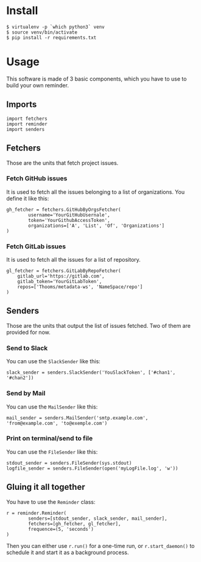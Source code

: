 
# Install

```
$ virtualenv -p `which python3` venv
$ source venv/bin/activate
$ pip install -r requirements.txt
```

# Usage

This software is made of 3 basic components, which you have to use to
build your own reminder.

## Imports

```
import fetchers
import reminder
import senders
```

## Fetchers

Those are the units that fetch project issues.

### Fetch GitHub issues

It is used to fetch all the issues belonging to a list of
organizations.  You define it like this:

```
gh_fetcher = fetchers.GitHubByOrgsFetcher(
        username='YourGitHubUsernale',
        token='YourGithubAccessToken',
        organizations=['A', 'List', 'Of', 'Organizations']
)
```

### Fetch GitLab issues

It is used to fetch all the issues for a list of repository.

```
gl_fetcher = fetchers.GitLabByRepoFetcher(
    gitlab_url='https://gitlab.com',
    gitlab_token='YourGitLabToken',
    repos=['Thooms/metadata-ws', 'NameSpace/repo']
)
```

## Senders

Those are the units that output the list of issues fetched. Two of
them are provided for now.

### Send to Slack

You can use the `SlackSender` like this:

```
slack_sender = senders.SlackSender('YouSlackToken', ['#chan1', '#chan2'])
```

### Send by Mail

You can use the `MailSender` like this:

```
mail_sender = senders.MailSender('smtp.example.com', 'from@example.com', 'to@exemple.com')
```

### Print on terminal/send to file

You can use the `FileSender` like this:

```
stdout_sender = senders.FileSender(sys.stdout)
logfile_sender = senders.FileSender(open('myLogFile.log', 'w'))
```

## Gluing it all together

You have to use the `Reminder` class:

```
r = reminder.Reminder(
        senders=[stdout_sender, slack_sender, mail_sender],
        fetchers=[gh_fetcher, gl_fetcher],
        frequence=(5, 'seconds')
)
```

Then you can either use `r.run()` for a one-time run, or
`r.start_daemon()` to schedule it and start it as a background
process.
